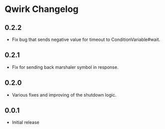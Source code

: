 Qwirk Changelog
=====================

0.2.2
-----

 - Fix bug that sends negative value for timeout to ConditionVariable#wait.

0.2.1
-----

 - Fix for sending back marshaler symbol in response.

0.2.0
-----

 - Various fixes and improving of the shutdown logic.

0.0.1
-----

 - Initial release
